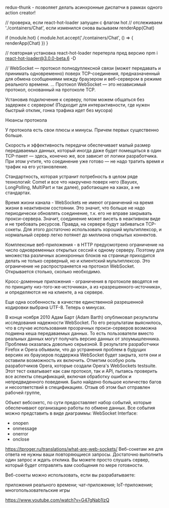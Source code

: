 redux-thunk - позволяет делать асинхронные диспатчи в рамках одного action creator!

// проверка, если react-hot-loader запущен с флагом hot
// отслеживаем './containers/Chat', если изменился снова вызываем renderApp(Chat)

if (module.hot) {
  module.hot.accept('./containers/Chat', () => { renderApp(Chat) })
}

// повторная установка react-hot-loader перетерла пред версию
npm i react-hot-loader@3.0.0-beta.6 -D


// WebSocket — протокол полнодуплексной связи (может передавать и принимать одновременно) поверх TCP-соединения, предназначенный для обмена сообщениями между браузером и веб-сервером в режиме реального времени. ... Протокол WebSocket — это независимый протокол, основанный на протоколе TCP.

Установив подключение к серверу, потом можем общаться без задержек с сервером!
(Подходит для интерактивности, где нужен быстрый отклик, гонка трафика идет без мусора)

Нюансы протокола

У протокола есть свои плюсы и минусы. Причем первых существенно больше.

Скорость и эффективность передачи обеспечивает малый размер передаваемых данных, который иногда даже будет помещаться в один TCP-пакет — здесь, конечно же, все зависит от логики разработчика. При этом учтите, что соединение уже готово — не надо тратить время и трафик на его установление.

Стандартность, которая устранит потребность в целом ряде технологий: Comet и все что накручено поверх него (Bayuex, LongPolling, MultiPart и так далее), работающее на хаках, а не стандартах.

Время жизни канала - WebSockets не имеют ограничений на время жизни в неактивном состоянии. Это значит, что больше не надо периодически обновлять соединение, т.к. его не вправе закрывать прокси-сервера. Значит, соединение может висеть в неактивном виде и не требовать ресурсов. Правда, на сервере будут забиваться TCP-сокеты. Для этого достаточно использовать хороший мультиплексор, и нормальный сервер легко потянет до миллиона открытых коннектов.

Комплексные веб-приложения - в HTTP предусмотрено ограничение на число одновременных открытых сессий к одному серверу. Поэтому для множества различных асинхронных блоков на странице приходится делать не только серверный, но и клиентский мультиплексор. Это ограничение не распространяется на протокол WebSocket. Открывается столько, сколько необходимо.

Кросс-доменные приложения - ограничения в протоколе вводятся не по принципу «из-того-же-источника», а из «разрешенного-источника», и определяются не на клиенте, а на сервере.

Еще одна особенность: в качестве единственной разрешенной кодировки выбрана UTF-8. Теперь о минусах.

В конце ноября 2010 Адам Барт (Adam Barth) опубликовал результаты исследования надежности WebSocket. По его результатам выяснилось, что в случае использования прозрачных прокси-серверов возможна подмена кеша передаваемых данных. То есть пользователи вместо реальных данных могут получать версию данных от злоумышленника. Проблема оказалась довольно серьезной. В результате разработчики Firefox и Opera объявили, что до устранения проблем в будущих версиях их браузеров поддержка WebSocket будет закрыта, хотя они и оставили возможность их включить.
Отметим особую роль разработчиков Opera, которые создали Opera's WebSockets testsuite. Этот тест охватывает как сам протокол, так и API, пытаясь проверить все аспекты спецификаций, включая обработку ошибок и непредвиденного поведения. Было найдено большое количество багов и несоответствий в спецификациях. Отзыв об этом был отправлен рабочей группе,


Объект вебсокетс, по сути предоставляет набор событий, которые обеспечивают организацию работы по обмене данных. Все события можно представить в виде диаграммы:
WebSocket Interface:
- onopen
- onmessage
- onerror
- onclose

https://tproger.ru/translations/what-are-web-sockets/
Веб-сокетам же для ответа не нужны ваши повторяющиеся запросы. Достаточно выполнить один запрос и ждать отклика. Вы можете просто слушать сервер, который будет отправлять вам сообщения по мере готовности.

Веб-сокеты можно использовать, если вы разрабатываете:

приложения реального времени;
чат-приложения;
IoT-приложения;
многопользовательские игры

https://www.youtube.com/watch?v=G47gNab1lzQ

